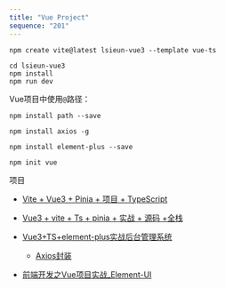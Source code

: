 ```yaml
---
title: "Vue Project"
sequence: "201"
---
```


```text
npm create vite@latest lsieun-vue3 --template vue-ts

cd lsieun-vue3
npm install
npm run dev
```

Vue项目中使用`@`路径：

```text
npm install path --save
```

```text
npm install axios -g
```

```text
npm install element-plus --save
```

```text
npm init vue
```

项目

- [Vite + Vue3 + Pinia + 项目 + TypeScript](https://www.bilibili.com/video/BV1aU4y1U7Gv)
- [Vue3 + vite + Ts + pinia + 实战 + 源码 +全栈](https://www.bilibili.com/video/BV1dS4y1y7vd)
- [Vue3+TS+element-plus实战后台管理系统](https://www.bilibili.com/video/BV1PZ4y1G7bu)
  - [Axios封装](https://www.bilibili.com/video/BV1PZ4y1G7bu?p=12)

- [前端开发之Vue项目实战_Element-UI](https://www.bilibili.com/video/BV1x64y1S7S7)
